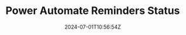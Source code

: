 ---
title: "Power Automate Reminders Status"
date: 2024-07-01T10:56:54Z
featured_image: '/posts/images/m365-tenant-latency-issues/cdnfileload_errconnreset.png'
tags: ["Power Automate", "Reminders", "Status"]
omit_header_text: true
draft: true
---